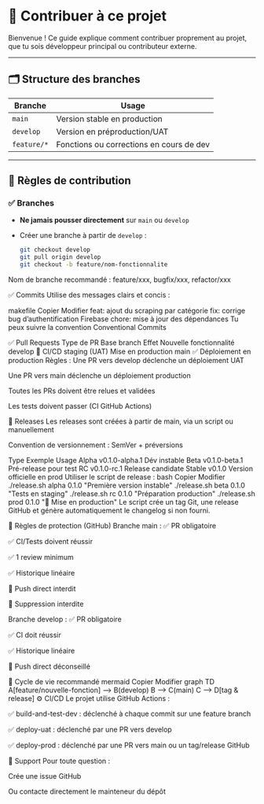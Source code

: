 # 🧪 Contribuer à ce projet

Bienvenue ! Ce guide explique comment contribuer proprement au projet, que tu sois développeur principal ou contributeur externe.

---

## 🗂️ Structure des branches

| Branche     | Usage                          |
|-------------|--------------------------------|
| `main`      | Version stable en production   |
| `develop`   | Version en préproduction/UAT   |
| `feature/*` | Fonctions ou corrections en cours de dev |

---

## 🧱 Règles de contribution

### ✅ Branches

- **Ne jamais pousser directement** sur `main` ou `develop`
- Créer une branche à partir de `develop` :

  ```bash
  git checkout develop
  git pull origin develop
  git checkout -b feature/nom-fonctionnalite
Nom de branche recommandé : feature/xxx, bugfix/xxx, refactor/xxx

✅ Commits
Utilise des messages clairs et concis :

makefile
Copier
Modifier
feat: ajout du scraping par catégorie
fix: corrige bug d’authentification Firebase
chore: mise à jour des dépendances
Tu peux suivre la convention Conventional Commits

✅ Pull Requests
Type de PR	Base branch	Effet
Nouvelle fonctionnalité	develop	🚀 CI/CD staging (UAT)
Mise en production	main	✅ Déploiement en production
Règles :
Une PR vers develop déclenche un déploiement UAT

Une PR vers main déclenche un déploiement production

Toutes les PRs doivent être relues et validées

Les tests doivent passer (CI GitHub Actions)

🚀 Releases
Les releases sont créées à partir de main, via un script ou manuellement

Convention de versionnement : SemVer + préversions

Type	Exemple	Usage
Alpha	v0.1.0-alpha.1	Dév instable
Beta	v0.1.0-beta.1	Pré-release pour test
RC	v0.1.0-rc.1	Release candidate
Stable	v0.1.0	Version officielle en prod
Utiliser le script de release :
bash
Copier
Modifier
./release.sh alpha 0.1.0 "Première version instable"
./release.sh beta 0.1.0 "Tests en staging"
./release.sh rc 0.1.0 "Préparation production"
./release.sh prod 0.1.0 "🎉 Mise en production"
Le script crée un tag Git, une release GitHub et génère automatiquement le changelog si non fourni.

🔐 Règles de protection (GitHub)
Branche main :
✅ PR obligatoire

✅ CI/Tests doivent réussir

✅ 1 review minimum

✅ Historique linéaire

🚫 Push direct interdit

🚫 Suppression interdite

Branche develop :
✅ PR obligatoire

✅ CI doit réussir

✅ Historique linéaire

🚫 Push direct déconseillé

🔁 Cycle de vie recommandé
mermaid
Copier
Modifier
graph TD
  A[feature/nouvelle-fonction] --> B(develop)
  B --> C(main)
  C --> D[tag & release]
⚙️ CI/CD
Le projet utilise GitHub Actions :

✅ build-and-test-dev : déclenché à chaque commit sur une feature branch

✅ deploy-uat : déclenché par une PR vers develop

✅ deploy-prod : déclenché par une PR vers main ou un tag/release GitHub

💬 Support
Pour toute question :

Crée une issue GitHub

Ou contacte directement le mainteneur du dépôt